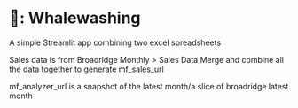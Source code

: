 # 🐳: Whalewashing

A simple Streamlit app combining two excel spreadsheets


Sales  data is from Broadridge Monthly > Sales Data Merge and combine all the data together to generate mf_sales_url

mf_analyzer_url is a snapshot of the latest month/a slice of broadridge latest month
   ```
